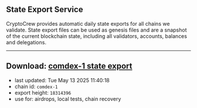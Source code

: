 ## State Export Service
CryptoCrew provides automatic daily state exports for all chains we validate. State export files can be used as genesis files and are a snapshot of the current blockchain state, including all validators, accounts, balances and delegations.

---
**Download: [comdex-1 state export](https://dl-eu2.ccvalidators.com/SERVICE/comdex/comdex-1_export_18314396.json)**
---

- last updated: Tue May 13 2025 11:40:18
- chain id: `comdex-1`
- export height: `18314396`
- use for: airdrops, local tests, chain recovery
